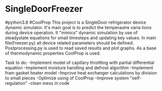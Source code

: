 # SingleDoorFreezer


#python3.8 #CoolProp
This project is a SingleDoor refrigerator device dynamic simulator. It's main goal is to predict the temperautre varia 
tions during device operation. It "mimics" dynamic simulation by use of steadystate equations for small timesteps and updating key values. 
In main file(Freezer.py) all device related parameters should be defined. Postprocessing.py is used to read saved results and plot graphs.
As a base of thermodynamic properties CoolProp is used.

Task to do:
-Implement model of capillary throttling with partial differential equation
-Implement moisture handling and defrost algorithm
-Implement fram gasket heater model
-Improve heat exchanger calculations by division to small pieces 
-Optimize using of CoolProp
-Improve system "self-regulation"
-clean mess in code
